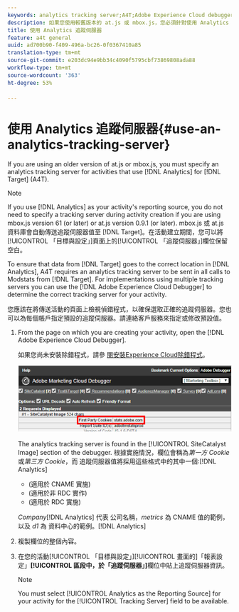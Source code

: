 ```yaml
---
keywords: analytics tracking server;A4T;Adobe Experience Cloud debugger;reporting source
description: 如果您使用較舊版本的 at.js 或 mbox.js，您必須針對使用 Analytics for Target (A4T) 的活動指定分析追蹤伺服器。
title: 使用 Analytics 追蹤伺服器
feature: a4t general
uuid: ad700b90-f409-496a-bc26-0f0367410a85
translation-type: tm+mt
source-git-commit: e203dc94e9bb34c4090f5795cbf73869808ada88
workflow-type: tm+mt
source-wordcount: '363'
ht-degree: 53%

---
```



# 使用 Analytics 追蹤伺服器{#use-an-analytics-tracking-server}

If you are using an older version of at.js or mbox.js, you must specify an analytics tracking server for activities that use [!DNL Analytics] for [!DNL Target] (A4T).

>[!NOTE]
>
>If you use [!DNL Analytics] as your activity&#39;s reporting source, you do not need to specify a tracking server during activity creation if you are using mbox.js version 61 (or later) or at.js version 0.9.1 (or later). mbox.js 或 at.js 資料庫會自動傳送追蹤伺服器值至 [!DNL Target]。在活動建立期間，您可以將[!UICONTROL 「目標與設定」]頁面上的[!UICONTROL 「追蹤伺服器」]欄位保留空白。

To ensure that data from [!DNL Target] goes to the correct location in [!DNL Analytics], A4T requires an analytics tracking server to be sent in all calls to Modstats from [!DNL Target]. For implementations using multiple tracking servers you can use the [!DNL Adobe Experience Cloud Debugger] to determine the correct tracking server for your activity.

您應該在將傳送活動的頁面上檢視偵錯程式，以確保選取正確的追蹤伺服器。您也可以為每個帳戶指定預設的追蹤伺服器。請連絡客戶服務來指定或修改預設值。

1. From the page on which you are creating your activity, open the [!DNL Adobe Experience Cloud Debugger].

   如果您尚未安裝除錯程式，請參 [閱安裝Experience Cloud除錯程式](https://docs.adobe.com/content/help/en/debugger/using/install-debugger.html)。

   ![](assets/Screen_DebuggerTrackServ.png)

   The analytics tracking server is found in the [!UICONTROL SiteCatalyst Image] section of the debugger. 根據實施情況，欄位會稱為&#x200B;*第一方 Cookie*&#x200B;或&#x200B;*第三方 Cookie*，而 追蹤伺服器值將採用這些格式中的其中一個:[!DNL Analytics]

   * (適用於 CNAME 實施)
   * (適用於非 RDC 實作)
   * (適用於 RDC 實施)

   *Company*[!DNL Analytics] 代表 公司名稱，*metrics* 為 CNAME 值的範例，以及 *d1* 為 資料中心的範例。[!DNL Analytics]
1. 複製欄位的整個內容。
1. 在您的活動[!UICONTROL 「目標與設定」][!UICONTROL 畫面的]「報表設定」**[!UICONTROL 區段中，於「追蹤伺服器」]**&#x200B;欄位中貼上追蹤伺服器資訊。

   >[!NOTE]
   >
   >You must select [!UICONTROL Analytics as the Reporting Source] for your activity for the [!UICONTROL Tracking Server] field to be available.

